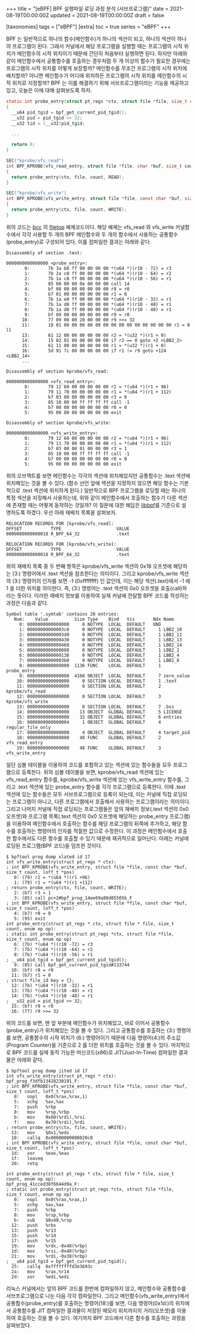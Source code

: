 +++
title = "[eBPF] BPF 실행파일 로딩 과정 분석 (서브프로그램)"
date = 2021-08-19T00:00:00Z
updated = 2021-08-19T00:00:00Z
draft = false

[taxonomies]
tags = ["eBPF"]
[extra]
toc = true
series = "eBPF"
+++

BPF 는 일반적으로 하나의 함수(메인함수)가 하나의 섹션이 되고, 하나의 섹션이 하나의 프로그램이 된다. 그래서 커널에서 해당 프로그램을 실행할 때는 프로그램의 시작 위치가 메인함수의 시작 위치이기 때문에 간단히 처음부터 실행하면 된다. 하지만 아래와 같이 메인함수에서 공통함수를 호출하는 경우처럼 두 개 이상의 함수가 필요한 경우에는 프로그램의 시작 위치를 어떻게 보장할까? 메인함수를 무조건 프로그램의 시작 위치에 배치할까? 아니면 메인함수가 어디에 위치하든 프로그램의 시작 위치를 메인함수의 시작 위치로 지정할까? BPF 는 이를 해결하기 위해 서브프로그램이라는 기능을 제공하고 있고, 오늘은 이에 대해 살펴보도록 하자.

```c
static int probe_entry(struct pt_regs *ctx, struct file *file, size_t count, enum op op)
{
  __u64 pid_tgid = bpf_get_current_pid_tgid();
  __u32 pid = pid_tgid >> 32;
  __u32 tid = (__u32)pid_tgid;

  ...

  return 0;
}

SEC("kprobe/vfs_read")
int BPF_KPROBE(vfs_read_entry, struct file *file, char *buf, size_t count, loff_t *pos)
{
  return probe_entry(ctx, file, count, READ);
}

SEC("kprobe/vfs_write")
int BPF_KPROBE(vfs_write_entry, struct file *file, const char *buf, size_t count, loff_t *pos)
{
  return probe_entry(ctx, file, count, WRITE);
}
```

위의 코드는 [bcc](https://github.com/iovisor/bcc) 의 [filetop](https://github.com/iovisor/bcc/blob/master/libbpf-tools/filetop.bpf.c) 예제코드이다. 해당 예제는 vfs_read 와 vfs_write 커널함수에서 각각 사용할 두 개의 BPF 메인함수와 두 개의 함수에서 사용하는 공통함수(probe_entry)로 구성되어 있다. 이를 컴파일한 결과는 아래와 같다.

```
Disassembly of section .text:

0000000000000000 <probe_entry>:
       0:       7b 3a b8 ff 00 00 00 00 *(u64 *)(r10 - 72) = r3
       1:       7b 2a c0 ff 00 00 00 00 *(u64 *)(r10 - 64) = r2
       2:       7b 1a c8 ff 00 00 00 00 *(u64 *)(r10 - 56) = r1
       3:       85 00 00 00 0e 00 00 00 call 14
       4:       bf 08 00 00 00 00 00 00 r8 = r0
       5:       b7 01 00 00 00 00 00 00 r1 = 0
       6:       7b 1a e0 ff 00 00 00 00 *(u64 *)(r10 - 32) = r1
       7:       7b 1a d8 ff 00 00 00 00 *(u64 *)(r10 - 40) = r1
       8:       7b 1a d0 ff 00 00 00 00 *(u64 *)(r10 - 48) = r1
       9:       bf 89 00 00 00 00 00 00 r9 = r8
      10:       77 09 00 00 20 00 00 00 r9 >>= 32
      11:       18 01 00 00 00 00 00 00 00 00 00 00 00 00 00 00 r1 = 0 ll
      13:       61 12 00 00 00 00 00 00 r2 = *(u32 *)(r1 + 0)
      14:       15 02 02 00 00 00 00 00 if r2 == 0 goto +2 <LBB2_2>
      15:       61 11 00 00 00 00 00 00 r1 = *(u32 *)(r1 + 0)
      16:       5d 91 7c 00 00 00 00 00 if r1 != r9 goto +124 <LBB2_14>
      ...

Disassembly of section kprobe/vfs_read:

0000000000000000 <vfs_read_entry>:
       0:       79 12 60 00 00 00 00 00 r2 = *(u64 *)(r1 + 96)
       1:       79 11 70 00 00 00 00 00 r1 = *(u64 *)(r1 + 112)
       2:       b7 03 00 00 00 00 00 00 r3 = 0
       3:       85 10 00 00 ff ff ff ff call -1
       4:       b7 00 00 00 00 00 00 00 r0 = 0
       5:       95 00 00 00 00 00 00 00 exit

Disassembly of section kprobe/vfs_write:

0000000000000000 <vfs_write_entry>:
       0:       79 12 60 00 00 00 00 00 r2 = *(u64 *)(r1 + 96)
       1:       79 11 70 00 00 00 00 00 r1 = *(u64 *)(r1 + 112)
       2:       b7 03 00 00 01 00 00 00 r3 = 1
       3:       85 10 00 00 ff ff ff ff call -1
       4:       b7 00 00 00 00 00 00 00 r0 = 0
       5:       95 00 00 00 00 00 00 00 exit
```

위의 오브젝트를 보면 메인함수는 각각의 섹션에 위치해있지만 공통함수는 .text 섹션에 위치해있는 것을 볼 수 있다. (함수 선언 앞에 섹션을 지정하지 않으면 해당 함수는 기본적으로 .text 섹션에 위치하게 된다.) 일반적으로 BPF 프로그램을 로딩할 때는 하나의 특정 섹션을 지정해서 사용하는데, 위와 같이 메인함수에서 호출하는 함수가 다른 섹션에 존재할 때는 어떻게 동작하는 것일까? 이 질문에 대한 해답은 [libbpf](https://github.com/torvalds/linux/blob/master/tools/lib/bpf/libbpf.c)를 기준으로 설명하도록 하겠다. 우선 아래 재배치 목록을 살펴보자.

```
RELOCATION RECORDS FOR [kprobe/vfs_read]:
OFFSET           TYPE                     VALUE
0000000000000018 R_BPF_64_32              .text

RELOCATION RECORDS FOR [kprobe/vfs_write]:
OFFSET           TYPE                     VALUE
0000000000000018 R_BPF_64_32              .text
```

위의 재배치 목록 중 두 번째 항목은 kprobe/vfs_write 섹션의 0x18 오프셋에 해당하는 (3:) 명령어에서 .text 섹션을 참조한다는 의미이다. 그리고 kprobe/vfs_write 섹션의 (3:) 명령어의 인자를 보면 -1 (0xffffffff) 인 값인데, 이는 해당 섹션(.text)에서 -1 에 1 을 더한 위치를 의미한다. 즉, (3:) 명령어는 .text 섹션의 0x0 오프셋을 호출(call)하라는 뜻이다. 이러한 재배치 정보를 이용하여 실제 커널에 전달할 BPF 코드를 작성하는 과정은 다음과 같다.

```
Symbol table '.symtab' contains 20 entries:
   Num:    Value          Size Type    Bind   Vis       Ndx Name
     0: 0000000000000000     0 NOTYPE  LOCAL  DEFAULT   UND
     1: 00000000000003c8     0 NOTYPE  LOCAL  DEFAULT     1 LBB2_10
     2: 00000000000003d0     0 NOTYPE  LOCAL  DEFAULT     1 LBB2_11
     3: 0000000000000430     0 NOTYPE  LOCAL  DEFAULT     1 LBB2_13
     4: 0000000000000468     0 NOTYPE  LOCAL  DEFAULT     1 LBB2_14
     5: 0000000000000088     0 NOTYPE  LOCAL  DEFAULT     1 LBB2_2
     6: 0000000000000138     0 NOTYPE  LOCAL  DEFAULT     1 LBB2_4
     7: 00000000000003b0     0 NOTYPE  LOCAL  DEFAULT     1 LBB2_8
     8: 0000000000000000  1136 FUNC    LOCAL  DEFAULT     1 probe_entry
     9: 0000000000000000  4160 OBJECT  LOCAL  DEFAULT     7 zero_value
    10: 0000000000000000     0 SECTION LOCAL  DEFAULT     1 .text
    11: 0000000000000000     0 SECTION LOCAL  DEFAULT     2 kprobe/vfs_read
    12: 0000000000000000     0 SECTION LOCAL  DEFAULT     3 kprobe/vfs_write
    13: 0000000000000000     0 SECTION LOCAL  DEFAULT     7 .bss
    14: 0000000000000000    13 OBJECT  GLOBAL DEFAULT     5 LICENSE
    15: 0000000000000000    32 OBJECT  GLOBAL DEFAULT     6 entries
    16: 0000000000000004     1 OBJECT  GLOBAL DEFAULT     4 regular_file_only
    17: 0000000000000000     4 OBJECT  GLOBAL DEFAULT     4 target_pid
    18: 0000000000000000    48 FUNC    GLOBAL DEFAULT     2 vfs_read_entry
    19: 0000000000000000    48 FUNC    GLOBAL DEFAULT     3 vfs_write_entry
```

일단 심볼 테이블을 이용하여 코드를 포함하고 있는 섹션에 있는 함수들을 모두 프로그램으로 등록한다. 위의 심볼 테이블을 보면, kprobe/vfs_read 섹션에 있는 vfs_read_entry 함수를, kprobe/vfs_write 섹션에 있는 vfs_write_entry 함수를, 그리고 .text 섹션에 있는 probe_entry 함수를 각각 프로그램으로 등록한다. 이때 .text 섹션에 있는 함수들은 모두 서브프로그램으로 등록이 되는데, 이는 커널에 직접 로딩되는 프로그램이 아니고, 다른 프로그램에서 호출해서 사용하는 프로그램이라는 의미이다. 그리고 나머지 커널에 직접 로딩되는 프로그램들은 앞의 재배치 정보(.text 섹션의 0x0 오프셋)와 프로그램 목록(.text 섹션의 0x0 오프셋에 해당하는 probe_entry 프로그램)을 이용하여 메인함수에서 호출하는 함수를 해당 프로그램의 뒤쪽에 추가하고, 해당 함수를 호출하는 명령어의 인자를 적절한 값으로 수정한다. 이 과정은 메인함수에서 호출한 함수에서도 다른 함수를 호출할 수 있기 때문에 재귀적으로 일어난다. 아래는 커널에 로딩된 프로그램(BPF 코드)을 덤프한 것이다.

```
$ bpftool prog dump xlated id 17
int vfs_write_entry(struct pt_regs * ctx):
; int BPF_KPROBE(vfs_write_entry, struct file *file, const char *buf, size_t count, loff_t *pos)
   0: (79) r2 = *(u64 *)(r1 +96)
   1: (79) r1 = *(u64 *)(r1 +112)
; return probe_entry(ctx, file, count, WRITE);
   2: (b7) r3 = 1
   3: (85) call pc+2#bpf_prog_14ee69a88d05505b_F
; int BPF_KPROBE(vfs_write_entry, struct file *file, const char *buf, size_t count, loff_t *pos)
   4: (b7) r0 = 0
   5: (95) exit
int probe_entry(struct pt_regs * ctx, struct file * file, size_t count, enum op op):
; static int probe_entry(struct pt_regs *ctx, struct file *file, size_t count, enum op op)
   6: (7b) *(u64 *)(r10 -72) = r3
   7: (7b) *(u64 *)(r10 -64) = r2
   8: (7b) *(u64 *)(r10 -56) = r1
; __u64 pid_tgid = bpf_get_current_pid_tgid();
   9: (85) call bpf_get_current_pid_tgid#133744
  10: (bf) r8 = r0
  11: (b7) r1 = 0
; struct file_id key = {};
  12: (7b) *(u64 *)(r10 -32) = r1
  13: (7b) *(u64 *)(r10 -40) = r1
  14: (7b) *(u64 *)(r10 -48) = r1
; __u32 pid = pid_tgid >> 32;
  15: (bf) r9 = r8
  16: (77) r9 >>= 32
```

위의 코드를 보면, 맨 앞 부분에 메인함수가 위치해있고, 바로 이어서 공통함수(probe_entry)가 위치해있는 것을 볼 수 있다. 그리고 공통함수를 호출하는 (3:) 명령어를 보면, 공통함수의 시작 위치가 (6:) 명령어이기 때문에 다음 명령어(4:)의 주소값(Program Counter)을 기준으로 2 를 더한 위치를 호출하는 것을 볼 수 있다. 마지막으로 BPF 코드를 실제 동작 가능한 머신코드(x86)로 JIT(Just-In-Time) 컴파일한 결과물은 아래와 같다.

```
$ bpftool prog dump jited id 17
int vfs_write_entry(struct pt_regs * ctx):
bpf_prog_f3dfb13428230191_F:
; int BPF_KPROBE(vfs_write_entry, struct file *file, const char *buf, size_t count, loff_t *pos)
   0:	nopl   0x0(%rax,%rax,1)
   5:	xchg   %ax,%ax
   7:	push   %rbp
   8:	mov    %rsp,%rbp
   b:	mov    0x60(%rdi),%rsi
   f:	mov    0x70(%rdi),%rdi
; return probe_entry(ctx, file, count, WRITE);
  13:	mov    $0x1,%edx
  18:	callq  0x00000000000020c8
; int BPF_KPROBE(vfs_write_entry, struct file *file, const char *buf, size_t count, loff_t *pos)
  1d:	xor    %eax,%eax
  1f:	leaveq
  20:	retq

int probe_entry(struct pt_regs * ctx, struct file * file, size_t count, enum op op):
bpf_prog_41cced38f6644d9a_F:
; static int probe_entry(struct pt_regs *ctx, struct file *file, size_t count, enum op op)
   0:	nopl   0x0(%rax,%rax,1)
   5:	xchg   %ax,%ax
   7:	push   %rbp
   8:	mov    %rsp,%rbp
   b:	sub    $0x48,%rsp
  12:	push   %rbx
  13:	push   %r13
  15:	push   %r14
  17:	push   %r15
  19:	mov    %rdx,-0x48(%rbp)
  1d:	mov    %rsi,-0x40(%rbp)
  21:	mov    %rdi,-0x38(%rbp)
; __u64 pid_tgid = bpf_get_current_pid_tgid();
  25:	callq  0xffffffffd3e3693c
  2a:	mov    %rax,%r14
  2d:	xor    %edi,%edi
```

리눅스 커널에서는 앞의 BPF 코드를 한번에 컴파일하지 않고, 메인함수와 공통함수를 서브프로그램으로 나눈 다음 각각 컴파일한다. 그리고 메인함수(vfs_write_entry)에서 공통함수(probe_entry)를 호출하는 명령어(18:)를 보면, 다음 명령어(0x1d:)의 위치에서 공통함수를 JIT 컴파일한 결과물이 저장된 메모리 위치까지의 거리(오프셋)를 이용하여 호출하는 것을 볼 수 있다. 여기까지 BPF 코드에서 다른 함수를 호출하는 과정을 살펴보았다.
